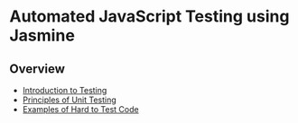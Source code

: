 Automated JavaScript Testing using Jasmine
==========================================

Overview
--------
- [Introduction to Testing](intro_testing.md)
- [Principles of Unit Testing](intro_unit_testing.md)
- [Examples of Hard to Test Code](hard_to_test_js_code.md)